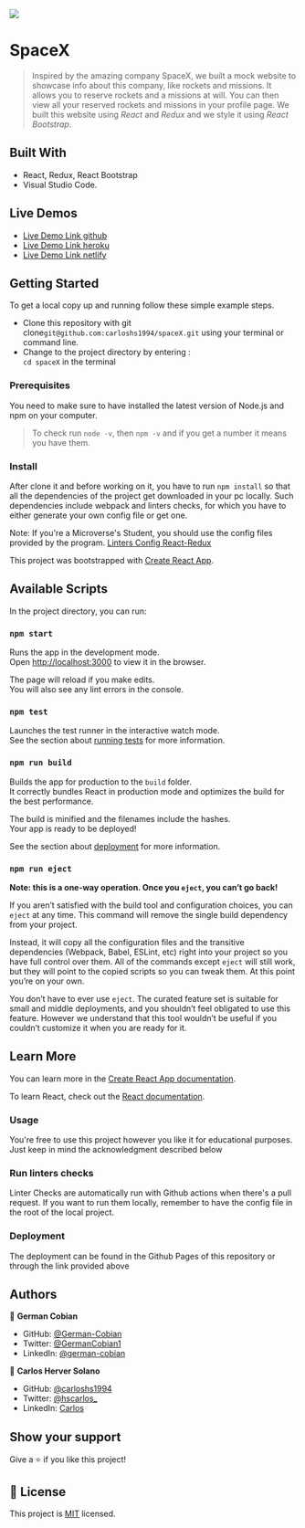 ![](https://img.shields.io/badge/Microverse-blueviolet)

# SpaceX

> Inspired by the amazing company SpaceX, we built a mock website to showcase info about this company, like rockets and missions. It allows you to reserve rockets and a missions at will. You can then view all your reserved rockets and missions in your profile page. We built this website using *React* and *Redux* and we style it using *React Bootstrap*.

## Built With

- React, Redux, React Bootstrap
- Visual Studio Code.

## Live Demos

- [Live Demo Link github]()
- [Live Demo Link heroku]()
- [Live Demo Link netlify]()

## Getting Started

To get a local copy up and running follow these simple example steps.

- Clone this repository with git clone```git@github.com:carloshs1994/spaceX.git``` using your terminal or command line.
- Change to the project directory by entering : <br>
```cd spaceX``` in the terminal

### Prerequisites

You need to make sure to have installed the latest version of Node.js and npm on your computer.
> To check run `node -v`, then `npm -v` and if you get a number it means you have them.

### Install

After clone it and before working on it, you have to run ```npm install``` so that all the dependencies of the project get downloaded in your pc locally.
Such dependencies include webpack and linters checks, for which you have to either generate your own config file or get one. 

Note: If you're a Microverse's Student, you should use the config files provided by the program.
[Linters Config React-Redux](https://github.com/microverseinc/linters-config/tree/master/react-redux)  

This project was bootstrapped with [Create React App](https://github.com/facebook/create-react-app).

## Available Scripts

In the project directory, you can run:

### `npm start`

Runs the app in the development mode.<br />
Open [http://localhost:3000](http://localhost:3000) to view it in the browser.

The page will reload if you make edits.<br />
You will also see any lint errors in the console.

### `npm test`

Launches the test runner in the interactive watch mode.<br />
See the section about [running tests](https://facebook.github.io/create-react-app/docs/running-tests) for more information.

### `npm run build`

Builds the app for production to the `build` folder.<br />
It correctly bundles React in production mode and optimizes the build for the best performance.

The build is minified and the filenames include the hashes.<br />
Your app is ready to be deployed!

See the section about [deployment](https://facebook.github.io/create-react-app/docs/deployment) for more information.

### `npm run eject`

**Note: this is a one-way operation. Once you `eject`, you can’t go back!**

If you aren’t satisfied with the build tool and configuration choices, you can `eject` at any time. This command will remove the single build dependency from your project.

Instead, it will copy all the configuration files and the transitive dependencies (Webpack, Babel, ESLint, etc) right into your project so you have full control over them. All of the commands except `eject` will still work, but they will point to the copied scripts so you can tweak them. At this point you’re on your own.

You don’t have to ever use `eject`. The curated feature set is suitable for small and middle deployments, and you shouldn’t feel obligated to use this feature. However we understand that this tool wouldn’t be useful if you couldn’t customize it when you are ready for it.

## Learn More

You can learn more in the [Create React App documentation](https://facebook.github.io/create-react-app/docs/getting-started).

To learn React, check out the [React documentation](https://reactjs.org/).

### Usage

You're free to use this project however you like it for educational purposes. Just keep in mind the acknowledgment described below

### Run linters checks

Linter Checks are automatically run with Github actions when there's a pull request. If you want to run them locally, remember to have the config file in the root of the local project. 

### Deployment

The deployment can be found in the Github Pages of this repository or through the link provided above

## Authors

👤 **German Cobian**

- GitHub: [@German-Cobian](https://github.com/German-Cobian)
- Twitter: [@GermanCobian1](https://twitter.com/GermanCobian1)
- LinkedIn: [@german-cobian](https://www.linkedin.com/in/german-cobian/)

👤 **Carlos Herver Solano**

- GitHub: [@carloshs1994](https://github.com/carloshs1994)
- Twitter: [@hscarlos_](https://twitter.com/hscarlos_)
- LinkedIn: [Carlos](https://www.linkedin.com/in/carloshs94/)

## Show your support

Give a ⭐️ if you like this project!

## 📝 License

This project is [MIT](./MIT.md) licensed.